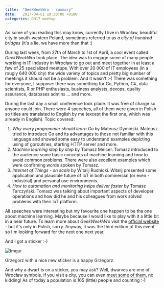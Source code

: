 ```yaml
---
title:  "GeekWeekWro - summary"
date:   2017-04-01 19:30:00 +0100
categories: GN17 meetup
---
```



As some of you reading this may know, currently I live in Wrocław, beautiful
city in south-western Poland, sometimes referred to as _a city of hundred
bridges_ (it's a lie, we have more than that :)

During last week, from 27th of March to 1st of April, a cool event called
_GeekWeekWro_ took place. The idea was to engage some of many people working in
IT industry in Wrocław to go out and meet together in at least a few of 25
specialized meetups. With over 20 000 of IT employees (in a rougly 640 000
city) the wide variety of topics and pretty big number of meetings it should
not be a problem. And it wasn't :-) There was something for everyone, I
suppose: there was something for Go, Python, C#, data scientists, R or PHP
enthusiasts, business analysts, devops, quality assurance, databases admins …
and more.

During the last day a small conference took place. It was free of charge so
anyone could join. There were 4 speeches, all of them were given in Polish so
titles are translated to English by me (except the first one, which was already
in English). Topic covered:
 
 1. _Why every programmer should learn Go_ by Mateusz Dymiński. Mateusz tried
    to introduce Go and its advantages to those not familiar with this language
    and showed some easy to understand examples depicting using of goroutines,
    starting HTTP server and more.
 2. _Machine learning step by step_ by Tomasz Melcer. Tomasz introduced to the
    audience some basic concepts of machine learning and how to avoid common
    problems. There were also excellent examples which were confirming words
    spoken by Tomasz.
 3. _Internet of Things - on scale_ by Witalij Rudnicki. Witalij presented some
    application and plausible future of IoT in both commercial (or even -
    industrial) and personal use environments.
 4. _How to automation and monitoring helps deliver faster_ by Tomasz
    Tarczyński. Tomasz was talking about important aspects of developer
    operations and how did he and his colleagues from work solved problems with
    their IoT platform.

All speeches were interesting but my favourite one happen to be the one about
machine learning. Maybe because I would like to play with it a little bit in a
near future. To learn more about _GeekWeekWro_ visit the [official website] -
but it's only in Polish, sorry. Anyway, it was the third edition of this event
so I'm looking forward for the next one next year.

[official website]: http://geekweekwro.pl

And I got a sticker :-)

![Imgur](http://i.imgur.com/unFkNZG.jpg)

Grzegorz with a nice new sticker is a happy Grzegorz.

And why a dwarf is on a sticker, you may ask? Well, dwarves are one of Wrocław
symbols. If you visit a city, you can even [meet some of them], no kidding! As
of today a population is 165 (little) people and counting :-)

[meet some of them]: http://krasnale.pl/en/
